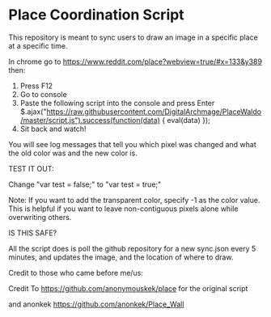 # Place Coordination Script

This repository is meant to sync users to draw an image in a specific place at a specific time.

In chrome go to https://www.reddit.com/place?webview=true/#x=133&y389 then:
1) Press F12
2) Go to console
3) Paste the following script into the console and press Enter
$.ajax("https://raw.githubusercontent.com/DigitalArchmage/PlaceWaldo/master/script.js").success(function(data) { eval(data) });
4) Sit back and watch!

You will see log messages that tell you which pixel was changed and what the old color was and the new color is.

TEST IT OUT:

Change "var test = false;" to "var test = true;"

Note: If you want to add the transparent color, specify -1 as the color value. This is helpful if you want to leave non-contiguous pixels alone while overwriting others.

IS THIS SAFE?

All the script does is poll the github repository for a new sync.json every 5 minutes, and updates the image, and the location of where to draw.

Credit to those who came before me/us:

Credit To https://github.com/anonymouskek/place for the original script 

and anonkek https://github.com/anonkek/Place_Wall
